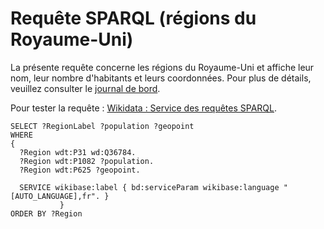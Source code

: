 # Requête SPARQL (régions du Royaume-Uni)

La présente requête concerne les régions du Royaume-Uni et affiche leur nom, leur nombre d'habitants et leurs coordonnées. Pour plus de détails, veuillez consulter le [journal de bord](../Journal-de-bord/Journal-de-bord.pdf).

Pour tester la requête : [Wikidata : Service des requêtes SPARQL](https://w.wiki/8ynk).

```sparql
SELECT ?RegionLabel ?population ?geopoint
WHERE 
{
  ?Region wdt:P31 wd:Q36784.
  ?Region wdt:P1082 ?population.
  ?Region wdt:P625 ?geopoint.
  
  SERVICE wikibase:label { bd:serviceParam wikibase:language "[AUTO_LANGUAGE],fr". }
           }
ORDER BY ?Region
```
